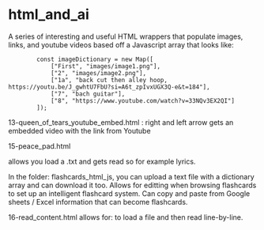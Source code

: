 # html_and_ai

A series of interesting and useful HTML wrappers that populate images, links, and youtube videos based off  a Javascript array that looks like: 

            const imageDictionary = new Map([
                ["First", "images/image1.png"],
                ["2", "images/image2.png"],
                ["1a", "back cut then alley hoop, https://youtu.be/J_gwhtU7FbU?si=A6t_zpIvxUGX3Q-e&t=184"],
                ["7", "bach guitar"],
                ["8", "https://www.youtube.com/watch?v=33NQv3EX2QI"]
            ]);



13-queen_of_tears_youtube_embed.html : right and left arrow gets an embedded video with the link from Youtube

15-peace_pad.html

allows you load a .txt and gets read so for example lyrics.  



In the folder: flashcards_html_js, you can upload a text file with a dictionary array and can download it too.  Allows for editting when browsing flashcards to set up an intelligent flashcard system.  Can copy and paste from Google sheets / Excel information that can become flashcards. 



16-read_content.html allows for: to load a file and then read line-by-line.
